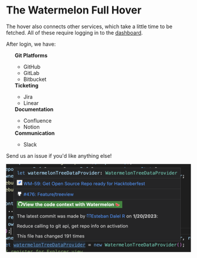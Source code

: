 # The Watermelon Full Hover

The hover also connects other services, which take a little time to be fetched.
All of these require logging in to the [dashboard](https://app.watermelontools.com).

After login, we have:

<ul>
  <strong>Git Platforms</strong>
  <ul>
    <li>
      <GithubLogo width="20" height="20" /> GitHub
    </li>
    <li>
      <GitLabLogo width="20" height="20" /> GitLab
    </li>
    <li>
      <BitbucketLogo width="20" height="20" /> Bitbucket
    </li>
  </ul>
  <strong>Ticketing</strong>
  <ul>
    <li>
      <JiraLogo width="20" height="20" /> Jira
    </li>
    <li>
      <LinearLogo width="20" height="20" /> Linear
    </li>
  </ul>
  <strong>Documentation</strong>
  <ul>
    <li>
      <ConfluenceLogo width="20" height="20" /> Confluence
    </li>
    <li>
      <NotionLogo width="20" height="20" /> Notion
    </li>
  </ul>
  <strong>Communication</strong>
  <ul>
    <li>
      <SlackLogo width="20" height="20" /> Slack
    </li>
  </ul>
</ul>

Send us an issue if you'd like anything else!

![hover-extra.png](./hover-extra.png)
